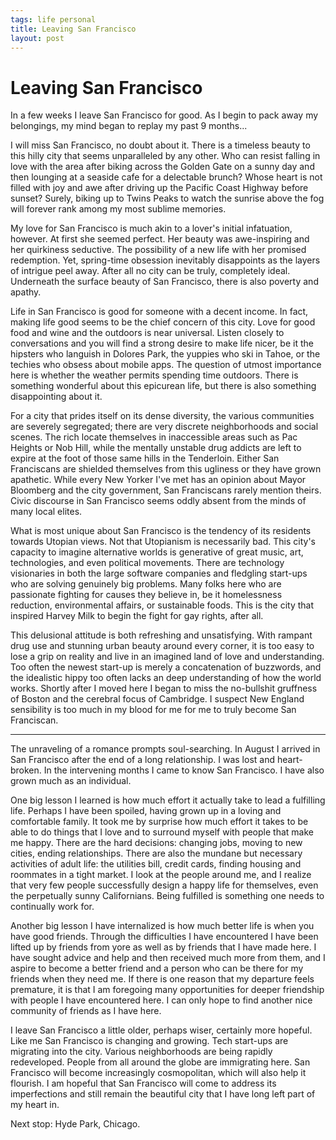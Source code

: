 ```yaml
--- 
tags: life personal
title: Leaving San Francisco
layout: post
---
```


# Leaving San Francisco

In a few weeks I leave San Francisco for good. As I begin to pack away my belongings, my mind began to replay my past 9 months... 

I will miss San Francisco, no doubt about it. There is a timeless beauty to this hilly city that seems unparalleled by any other. Who can resist falling in love with the area after biking across the Golden Gate on a sunny day and then lounging at a seaside cafe for a delectable brunch? Whose heart is not filled with joy and awe after driving up the Pacific Coast Highway before sunset? Surely, biking up to Twins Peaks to watch the sunrise above the fog will forever rank among my most sublime memories. 

My love for San Francisco is much akin to a lover's initial infatuation, however. At first she seemed perfect. Her beauty was awe-inspiring and her quirkiness seductive. The possibility of a new life with her promised redemption. Yet, spring-time obsession inevitably disappoints as the layers of intrigue peel away. After all no city can be truly, completely ideal. Underneath the surface beauty of San Francisco, there is also poverty and apathy. 

Life in San Francisco is good for someone with a decent income. In fact, making life good seems to be the chief concern of this city. Love for good food and wine and the outdoors is near universal. Listen closely to conversations and you will find a strong desire to make life nicer, be it the hipsters who languish in Dolores Park, the yuppies who ski in Tahoe, or the techies who obsess about mobile apps. The question of utmost importance here is whether the weather permits spending time outdoors. There is something wonderful about this epicurean life, but there is also something disappointing about it. 

For a city that prides itself on its dense diversity, the various communities are severely segregated; there are very discrete neighborhoods and social scenes. The rich locate themselves in inaccessible areas such as Pac Heights or Nob Hill, while the mentally unstable drug addicts are left to expire at the foot of those same hills in the Tenderloin. Either San Franciscans are shielded themselves from this ugliness or they have grown apathetic. While every New Yorker I've met has an opinion about Mayor Bloomberg and the city government, San Franciscans rarely mention theirs. Civic discourse in San Francisco seems oddly absent from the minds of many local elites. 

What is most unique about San Francisco is the tendency of its residents towards Utopian views. Not that Utopianism is necessarily bad. This city's capacity to imagine alternative worlds is generative of great music, art, technologies, and even political movements. There are technology visionaries in both the large software companies and fledgling start-ups who are solving genuinely big problems. Many folks here who are passionate fighting for causes they believe in, be it homelessness reduction, environmental affairs, or sustainable foods. This is the city that inspired Harvey Milk to begin the fight for gay rights, after all. 

This delusional attitude is both refreshing and unsatisfying. With rampant drug use and stunning urban beauty around every corner, it is too easy to lose a grip on reality and live in an imagined land of love and understanding. Too often the newest start-up is merely a concatenation of buzzwords, and the idealistic hippy too often lacks an deep understanding of how the world works. Shortly after I moved here I began to miss the no-bullshit gruffness of Boston and the cerebral focus of Cambridge. I suspect New England sensibility is too much in my blood for me for me to truly become San Franciscan. 

----------------------------------------------------------------------

The unraveling of a romance prompts soul-searching. In August I arrived in San Francisco after the end of a long relationship. I was lost and heart-broken. In the intervening months I came to know San Francisco. I have also grown much as an individual. 

One big lesson I learned is how much effort it actually take to lead a fulfilling life. Perhaps I have been spoiled, having grown up in a loving and comfortable family. It took me by surprise how much effort it takes to be able to do things that I love and to surround myself with people that make me happy. There are the hard decisions: changing jobs, moving to new cities, ending relationships. There are also the mundane but necessary activities of adult life: the utilities bill, credit cards, finding housing and roommates in a tight market. I look at the people around me, and I realize that very few people successfully design a happy life for themselves, even the perpetually sunny Californians. Being fulfilled is something one needs to continually work for.  

Another big lesson I have internalized is how much better life is when you have good friends. Through the difficulties I have encountered I have been lifted up by friends from yore as well as by friends that I have made here. I have sought advice and help and then received much more from them, and I aspire to become a better friend and a person who can be there for my friends when they need me. If there is one reason that my departure feels premature, it is that I am foregoing many opportunities for deeper friendship with people I have encountered here. I can only hope to find another nice community of friends as I have here. 

I leave San Francisco a little older, perhaps wiser, certainly more hopeful. Like me San Francisco is changing and growing. Tech start-ups are migrating into the city. Various neighborhoods are being rapidly redeveloped. People from all around the globe are immigrating here. San Francisco will become increasingly cosmopolitan, which will also help it flourish. I am hopeful that San Francisco will come to address its imperfections and still remain the beautiful city that I have long left part of my heart in. 

Next stop: Hyde Park, Chicago. 
